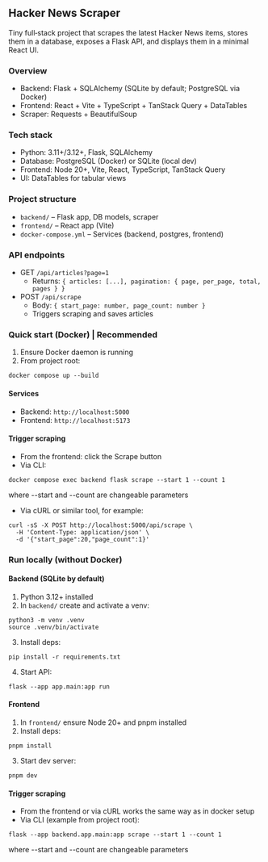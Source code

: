 ## Hacker News Scraper

Tiny full‑stack project that scrapes the latest Hacker News items, stores them in a database, exposes a Flask API, and displays them in a minimal React UI.

### Overview

- Backend: Flask + SQLAlchemy (SQLite by default; PostgreSQL via Docker)
- Frontend: React + Vite + TypeScript + TanStack Query + DataTables
- Scraper: Requests + BeautifulSoup

### Tech stack

- Python: 3.11+/3.12+, Flask, SQLAlchemy
- Database: PostgreSQL (Docker) or SQLite (local dev)
- Frontend: Node 20+, Vite, React, TypeScript, TanStack Query
- UI: DataTables for tabular views

### Project structure

- `backend/` – Flask app, DB models, scraper
- `frontend/` – React app (Vite)
- `docker-compose.yml` – Services (backend, postgres, frontend)

### API endpoints

- GET `/api/articles?page=1`
  - Returns: `{ articles: [...], pagination: { page, per_page, total, pages } }`
- POST `/api/scrape`
  - Body: `{ start_page: number, page_count: number }`
  - Triggers scraping and saves articles

### Quick start (Docker) | Recommended

1. Ensure Docker daemon is running
2. From project root:

```
docker compose up --build
```

#### Services

- Backend: `http://localhost:5000`
- Frontend: `http://localhost:5173`

#### Trigger scraping

- From the frontend: click the Scrape button
- Via CLI:

```
docker compose exec backend flask scrape --start 1 --count 1
```

where --start and --count are changeable parameters

- Via cURL or similar tool, for example:

```
curl -sS -X POST http://localhost:5000/api/scrape \
  -H 'Content-Type: application/json' \
  -d '{"start_page":20,"page_count":1}'
```

### Run locally (without Docker)

#### Backend (SQLite by default)

1. Python 3.12+ installed
2. In `backend/` create and activate a venv:

```
python3 -m venv .venv
source .venv/bin/activate
```

3. Install deps:

```
pip install -r requirements.txt
```

4. Start API:

```
flask --app app.main:app run
```

#### Frontend

1. In `frontend/` ensure Node 20+ and pnpm installed
2. Install deps:

```
pnpm install
```

3. Start dev server:

```
pnpm dev
```

#### Trigger scraping

- From the frontend or via cURL works the same way as in docker setup
- Via CLI (example from project root):

```
flask --app backend.app.main:app scrape --start 1 --count 1
```

where --start and --count are changeable parameters
